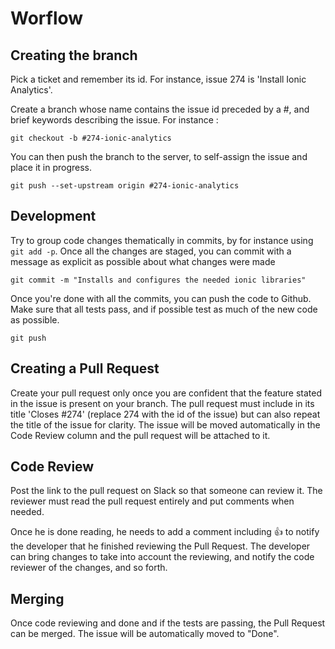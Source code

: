 # Worflow

## Creating the branch

Pick a ticket and remember its id. For instance, issue 274 is 'Install Ionic Analytics'.

Create a branch whose name contains the issue id preceded by a #, and brief keywords describing the issue. For instance :

    git checkout -b #274-ionic-analytics

You can then push the branch to the server, to self-assign the issue and place it in progress.

    git push --set-upstream origin #274-ionic-analytics

## Development

Try to group code changes thematically in commits, by for instance using `git add -p`. Once all the changes are staged, you can commit with a message as explicit as possible about what changes were made

    git commit -m "Installs and configures the needed ionic libraries"

Once you're done with all the commits, you can push the code to Github. Make sure that all tests pass, and if possible test as much of the new code as possible.

    git push

## Creating a Pull Request

Create your pull request only once you are confident that the feature stated in the issue is present on your branch. The pull request must include in its title 'Closes #274' (replace 274 with the id of the issue) but can also repeat the title of the issue for clarity. The issue will be moved automatically in the Code Review column and the pull request will be attached to it.

## Code Review

Post the link to the pull request on Slack so that someone can review it. The reviewer must read the pull request entirely and put comments when needed.

Once he is done reading, he needs to add a comment including :+1: to notify the developer that he finished reviewing the Pull Request. The developer can bring changes to take into account the reviewing, and notify the code reviewer of the changes, and so forth.

## Merging

Once code reviewing and done and if the tests are passing, the Pull Request can be merged. The issue will be automatically moved to "Done".
